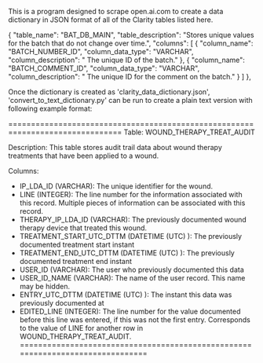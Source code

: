 This is a program designed to scrape open.ai.com to create a data dictionary in JSON format of all of the Clarity tables listed here.


 {
        "table_name": "BAT_DB_MAIN",
        "table_description": "Stores unique values for the batch that do not change over time.",
        "columns": [
            {
                "column_name": "BATCH_NUMBER_ID",
                "column_data_type": "VARCHAR",
                "column_description": " The unique ID of the batch."
            },
            {
                "column_name": "BATCH_COMMENT_ID",
                "column_data_type": "VARCHAR",
                "column_description": " The unique ID for the comment on the batch."
            }
        ]
    },




Once the dictionary is created as 'clarity_data_dictionary.json', 'convert_to_text_dictionary.py' can be run to create a plain text version with following example format:


===============================================================================
Table: WOUND_THERAPY_TREAT_AUDIT

Description: This table stores audit trail data about wound therapy treatments that have been applied to a wound.

Columns:
  - IP_LDA_ID (VARCHAR):  The unique identifier for the wound.
  - LINE (INTEGER):  The line number for the information associated with this record. Multiple pieces of information can be associated with this record.
  - THERAPY_IP_LDA_ID (VARCHAR):  The previously documented wound therapy device that treated this wound.
  - TREATMENT_START_UTC_DTTM (DATETIME (UTC) ):  The previously documented treatment start instant
  - TREATMENT_END_UTC_DTTM (DATETIME (UTC) ):  The previously documented treatment end instant
  - USER_ID (VARCHAR):  The user who previously documented this data
  - USER_ID_NAME (VARCHAR):  The name of the user record. This name may be hidden.
  - ENTRY_UTC_DTTM (DATETIME (UTC) ):  The instant this data was previously documented at
  - EDITED_LINE (INTEGER):  The line number for the value documented before this line was entered, if this was not the first entry. Corresponds to the value of LINE for another row in WOUND_THERAPY_TREAT_AUDIT.
===============================================================================
